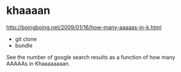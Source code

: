 khaaaan
=======

http://boingboing.net/2009/01/16/how-many-aaaaas-in-k.html

- git clone
- bundle

See the number of google search results as a function of how many AAAAAs in Khaaaaaaaan.
